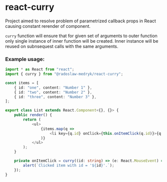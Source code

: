 # react-curry

Project aimed to resolve problem of parametrized callback props in React causing constant rerender of component.

`curry` function will ensure that for given set of arguments to outer function only single instance of inner function will be created. Inner instance will be reused on subnsequest calls with the same arguments.

### Example usage:

```typescript
import * as React from "react";
import { curry } from "@radoslaw-medryk/react-curry";

const items = [
    { id: "one", content: "Number 1" },
    { id: "two", content: "Number 2" },
    { id: "three", content: "Number 3" },
];

export class List extends React.Component<{}, {}> {
    public render() {
        return (
            <ul>
                {items.map(q =>
                    <li key={q.id} onClick={this.onItemClick(q.id)}>{q.content}</li>
                )}
            </ul>
        );
    }

    private onItemClick = curry((id: string) => (e: React.MouseEvent) => {
        alert(`Clicked item with id = '${id}'.`);
    });
}
```
